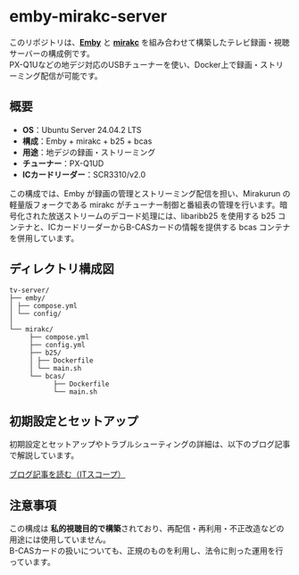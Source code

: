 # emby-mirakc-server

このリポジトリは、[**Emby**](https://emby.media/) と [**mirakc**](https://github.com/mirakc/mirakc) を組み合わせて構築したテレビ録画・視聴サーバーの構成例です。  
PX-Q1Uなどの地デジ対応のUSBチューナーを使い、Docker上で録画・ストリーミング配信が可能です。

## 概要

- **OS**：Ubuntu Server 24.04.2 LTS
- **構成**：Emby + mirakc + b25 + bcas
- **用途**：地デジの録画・ストリーミング
- **チューナー**：PX-Q1UD
- **ICカードリーダー**：SCR3310/v2.0

この構成では、Emby が録画の管理とストリーミング配信を担い、Mirakurun の軽量版フォークである mirakc がチューナー制御と番組表の管理を行います。暗号化された放送ストリームのデコード処理には、libaribb25 を使用する b25 コンテナと、ICカードリーダーからB-CASカードの情報を提供する bcas コンテナを併用しています。

## ディレクトリ構成図

```plaintext
tv-server/
├── emby/
│ ├── compose.yml
│ └── config/
│
└── mirakc/
     ├── compose.yml
     ├── config.yml
     ├── b25/
     │ ├── Dockerfile
     │ └── main.sh
     └── bcas/
           ├── Dockerfile
           └── main.sh
```

## 初期設定とセットアップ

初期設定とセットアップやトラブルシューティングの詳細は、以下のブログ記事で解説しています。

[ブログ記事を読む（ITスコープ）](https://it-scope.net/home-server/livetv-server-with-px-q1ud/)  

## 注意事項

この構成は **私的視聴目的で構築**されており、再配信・再利用・不正改造などの用途には使用していません。  
B-CASカードの扱いについても、正規のものを利用し、法令に則った運用を行っています。